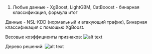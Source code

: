 1. Любые данные - XgBoost, LightGBM, CatBooost - бинарная классификация, формула итог

Данные - NSL-KDD (нормальный и атакующий трафик), Бинарная классификация с помощью XgBoost.

Весовые коэффициенты признаков:
![alt text](https://github.com/hiuon/ada/tree/master/lab1/pictures/weights.png?raw=true)

Дерево решений:
![alt text](https://github.com/hiuon/ada/tree/master/lab1/pictures/tree.png?raw=true)